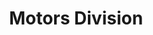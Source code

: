 ---
title: "Motors Division"
meta_title: "Motors Division"
description: "Description of Motors Division."
draft: false
---